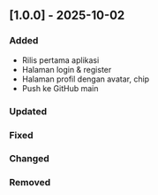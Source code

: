 ## [1.0.0] - 2025-10-02

### Added
- Rilis pertama aplikasi
- Halaman login & register
- Halaman profil dengan avatar, chip
- Push ke GitHub main

### Updated

### Fixed

### Changed

### Removed
